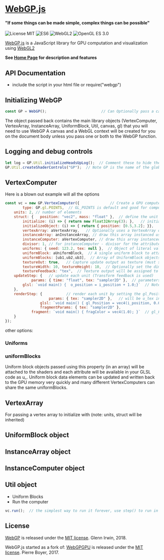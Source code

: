 # [WebGP.js](https://github.com/glennirwin/webgp)

#### "If some things can be made simple, complex things can be possible"

![License MIT](https://img.shields.io/badge/license-MIT-lightgrey.svg?style=flat-square)
![ES6](https://img.shields.io/badge/ES-6-lightgrey.svg?style=flat-square)
![WebGL2](https://img.shields.io/badge/WebGL-2-lightgrey.svg?style=flat-square)
![OpenGL ES 3.0](https://img.shields.io/badge/OpenGL-ES%203.0-lightgrey.svg?style=flat-square)

[WebGP.js](https://github.com/glennirwin/webgp=) is a JavaScript library for GPU computation and visualization using [WebGL2](https://www.khronos.org/registry/webgl/specs/latest/2.0/)

**See [Home Page](https://github.com/glennirwin/webgp) for description and features**

## API Documentation ##

* include the script in your html file or require("webgp")

## Initializing WebGP ##
```javascript
const GP = WebGP();                         // Can Optionally pass a canvas and/or a gl context
```
The object passed back contains the main library objects (VertexComputer, VertexArray, InstanceArray, UniformBlock, Util, canvas, gl) that you will need to use WebGP
A canvas and a WebGL context will be created for you on the document body unless you pass one or both to the WebGP function.

## Logging and debug controls ##
```javascript
let log = GP.Util.initializeHeadsUpLog();  // Comment these to hide the log and controls
GP.Util.createShaderControls("GP");  // Note GP is the name of the global
```

## VertexComputer ##
Here is a blown out example will all the options
```javascript
const vc = new GP.VertexComputer({				// Create a GPU computer
		type: GP.gl.POINTS,  // GL_POINTS is default and good for computation
    units: 2, // number of elements
    struct: {	position: "vec2", mass: "float" },  // define the unit data using GLSL types
		initialize: (i) => { return new Float32Array(3); },   // initialize each object data with a buffer
		initializeObject: (i) => { return { position: [0.5,3.2]; }},   // initialize each object data with a return object
		vertexArray: aVertexArray,   // Optionally uses a VertexArray object in place of units/struct/initialize
		instanceArray: anInstanceArray, // draw this array instanced using the attributes in anInstanceArray (exclusive with instanceComputer)
		instanceComputer: aVertexComputer, // draw this array instanced using the attributes in another VertexComputer
		divisor: 1, // for instanceComputer - divisor for the attributes (default is one if not specified)
		uniforms: { seed: 123.2, tex: null },  // Object of literal values that will be used as values for uniforms (textures will need to be a WebGLTexture)
		uniformBlock: aUniformBlock,  // A single uniform block to attach (should use the array form and deprecate this)
		uniformBlocks: [ub1,ub2,ub3],  // Array of UniformBlock objects
		textureOut: true,   // Capture update output as texture (must set gl_Position and textureColor in the shader)
		textureWidth: 10, textureHeight: 10,  // Optionally set the dimensions of the texture, default dimensions are sqrt(units)+1 (enough to fit)
		textureFeedback: "tex",  // Texture output will be assigned to the uniform with this name so it can be referenced inside the shader
    updateStep: {   // update each unit (Transform feedback is used)
			params: { time: "float", tex: "sampler2D" },  // parameters given to shader as u_<name> can also use sampler2D etc...   
        glsl: `void main() {  o_position = i_position + 1.0;}`	// Note; make sure to assign all the outputs
    },
    renderStep: {			// render each unit by setting the gl_Position and the vertexColor
					params: { tex: "sampler2D" },   // will be u_tex in the shader
		        glsl: `void main() { gl_Position = vec4(i_position, 0.0, 1.0); vertexColor = vec4(1.0); }`,
				fragmentParams: { tex: "sampler2D" },
	  		fragment: `void main() { fragColor = vec4(1.0); }`  // gl_FragCoord is given to this shader
    }
});
```
other options:

### Uniforms ###
### uniformBlocks ###
Uniform block objects passed using this property (in an array) will be attached to the shaders and each attribute will be available in your GLSL code as u_<name>.  Uniform block data elements can be updated and written back to the GPU memory very quickly and many different VertexComputers can share the same uniformBlocks.

## VertexArray ##
For passing a vertex array to initialize with (note: units, struct will be inherited)

## UniformBlock object ##
## InstanceArray object ##
## InstanceComputer object ##
## Util object ##


* Uniform Blocks
* Run the computer

```javascript
vc.run();  // the simplest way to run it forever, use step() to run in your own loop
```


## License ##
[WebGP](https://github.com/glennirwin/webgp/) is released under the [MIT license](http://opensource.org/licenses/mit-license.php). Glenn Irwin, 2018.

WebGP.js started as a fork of:
[WebGPGPU](https://github.com/npny/webgpgpu/) is released under the [MIT license](http://opensource.org/licenses/mit-license.php). Pierre Boyer, 2017.
